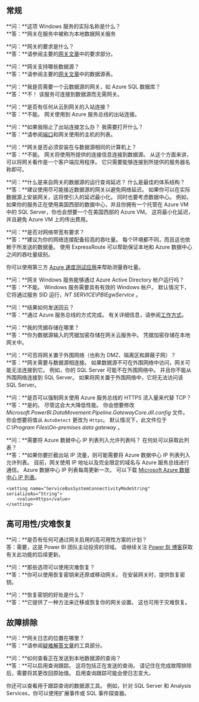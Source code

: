 ## <a name="general"></a>常规
**问：**这项 Windows 服务的实际名称是什么？  
**答：**网关在服务中被称为本地数据网关服务

**问：**网关的要求是什么？  
**答：**请参阅主要的[网关文章](../service-gateway-onprem.md)中的要求部分。

**问：**网关支持哪些数据源？  
**答：**请参阅主要的[网关文章](../service-gateway-onprem.md)中的数据源表。

**问：**我是否需要一个云数据源的网关，如 Azure SQL 数据库？  
**答：**不！ 该服务可连接到数据源而无需网关。

**问：**是否有任何从云到网关的入站连接？  
**答：**不能。 网关使用到 Azure 服务总线的出站连接。

**问：**如果我阻止了出站连接怎么办？ 我需要打开什么？  
**答：**请参阅[端口](../service-gateway-onprem.md#ports)和网关使用的主机的列表。

**问：**网关是否必须安装在与数据源相同的计算机上？  
**答：**不能。 网关将使用所提供的连接信息连接到数据源。 从这个方面来讲，可以将网关看作是一个客户端应用程序。 它只需要能够连接到所提供的服务器名称即可。

**问：**什么是来自网关的数据源的运行查询延迟？ 什么是最佳的体系结构？  
**答：**建议使用尽可能接近数据源的网关以避免网络延迟。 如果你可以在实际数据源上安装网关，这将使引入的延迟最小化。 同时也要考虑数据中心。 例如，如果你的服务正在使用美国西部的数据中心，并且你拥有一个托管在 Azure VM 中的 SQL Server，你也会想要一个在美国西部的 Azure VM。 这将最小化延迟，并且避免 Azure VM 上的传出费用。

**问：**是否对网络带宽有要求？  
**答：**建议为你的网络连接配备较高的吞吐量。 每个环境都不同，而且这也依赖于所发送的数据量。 使用 ExpressRoute 可以帮助保证本地和 Azure 数据中心之间的吞吐量级别。

你可以使用第三方 [Azure 速度测试应用](http://azurespeedtest.azurewebsites.net/)来帮助测量吞吐量。

**问：**网关 Windows 服务能够通过 Azure Active Directory 帐户运行吗？  
**答：**不能。 Windows 服务需要具有有效的 Windows 帐户。 默认情况下，它将通过服务 SID 运行，*NT SERVICE\PBIEgwService* 。

**问：**结果如何发送回云？  
**答：**通过 Azure 服务总线的方式完成。 有关详细信息，请参阅[工作方式](../service-gateway-onprem.md#how-the-gateway-works)。

**问：**我的凭据存储在哪里？  
**答：**你为数据源输入的凭据加密存储在网关云服务中。 凭据加密存储在本地网关中。

**问：**可否将网关置于外围网络（也称为 DMZ、隔离区和屏蔽子网）？  
**答：**网关需要与数据源相连接。 如果数据源不可在外围网络中访问，网关可能无法连接到它。 例如，你的 SQL Server 可能不在外围网络中。 并且你不能从外围网络连接到 SQL Server。 如果将网关置于外围网络中，它将无法访问该 SQL Server。

**问：**是否可以强制网关使用 Azure 服务总线的 HTTPS 流入量来代替 TCP？  
**答：**是的。 尽管这会大大降低性能。 你会想要修改 *Microsoft.PowerBI.DataMovement.Pipeline.GatewayCore.dll.config* 文件。 你会想要将值从 `AutoDetect` 更改为 `Https`。 默认情况下，此文件位于 *C:\Program Files\On-premises data gateway* 。

**问：**需要将 Azure 数据中心 IP 列表列入允许列表吗？ 在何处可以获取此列表？  
**答：**如果你要拦截出站 IP 流量，则可能需要将 Azure 数据中心 IP 列表列入允许列表。 目前，网关使用 IP 地址以及完全限定的域名与 Azure 服务总线进行通信。 Azure 数据中心 IP 列表每周更新一次。 可以下载 [Microsoft Azure 数据中心 IP 列表](https://www.microsoft.com/download/details.aspx?id=41653)。

```
<setting name="ServiceBusSystemConnectivityModeString" serializeAs="String">
    <value>Https</value>
</setting>
```

## <a name="high-availabilitydisaster-recovery"></a>高可用性/灾难恢复
**问：**是否有任何可通过网关启用的高可用性方案的计划？  
答：需要，这是 Power BI 团队主动投资的领域。 请继续关注 [Power BI 博客](https://powerbi.microsoft.com/blog/)获取有关此功能的后续更新。

**问：**那些选项可以使用灾难恢复？  
**答：**你可以使用恢复密钥来还原或移动网关。 在安装网关时，提供恢复密钥。

**问：**恢复密钥的好处是什么？  
**答：**它提供了一种方法来迁移或恢复你的网关设置。 这也可用于灾难恢复。

## <a name="troubleshooting"></a>故障排除
**问：**网关日志的位置在哪里？  
**答：**请参阅[疑难解答文章](../service-gateway-onprem-tshoot.md#tools-for-troubleshooting)的工具部分。

**问：**如何查看正在发送到本地数据源的查询？  
**答：**可以启用查询跟踪。  这将包括正在发送的查询。 请记住在完成故障排除后，需要将其更改回原始值。 启用查询跟踪可能会使日志变大。

你还可以查看用于跟踪查询的数据源工具。 例如，针对 SQL Server 和 Analysis Services，你可以使用扩展事件或 SQL 事件探查器。

